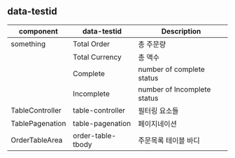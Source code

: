 ## data-testid

|component | data-testid   | Description                       |
|--------- |-------------- | --------------------------------- |
|something|Total Order|총 주문량|
| |Total Currency |총 액수|
| |Complete       |number of complete status|
| |Incomplete     |number of Incomplete status|
|TableController| table-controller| 필터링 요소들 |
|TablePagenation| table-pagenation | 페이지네이션 | 
|OrderTableArea| order-table-tbody | 주문목록 테이블 바디
